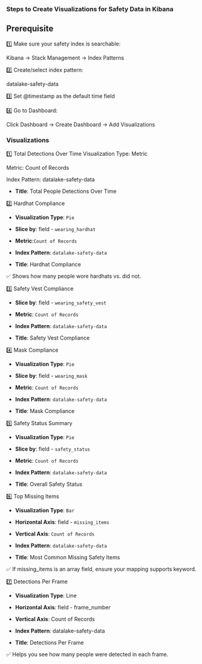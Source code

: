 
### Steps to Create Visualizations for Safety Data in Kibana
## Prerequisite
1️⃣ Make sure your safety index is searchable:

Kibana → Stack Management → Index Patterns

2️⃣ Create/select index pattern:

datalake-safety-data

3️⃣ Set @timestamp as the default time field

4️⃣ Go to Dashboard:

Click Dashboard → Create Dashboard → Add Visualizations

### Visualizations
1️⃣ Total Detections Over Time
Visualization Type: Metric

Metric: Count of Records

Index Pattern: datalake-safety-data

- **Title**: Total People Detections Over Time

2️⃣ Hardhat Compliance

- **Visualization Type**: `Pie`
- **Slice by**: field - `wearing_hardhat`
- **Metric**:`Count of Records`
- **Index Pattern**: `datalake-safety-data`

- **Title**: Hardhat Compliance

✅ Shows how many people wore hardhats vs. did not.

3️⃣ Safety Vest Compliance

- **Slice by**: field - `wearing_safety_vest`
- **Metric**: `Count of Records`
- **Index Pattern**: `datalake-safety-data`

- **Title**: Safety Vest Compliance

4️⃣ Mask Compliance

- **Visualization Type**: `Pie`
- **Slice by**: field - `wearing_mask`
- **Metric**: `Count of Records`
- **Index Pattern**: `datalake-safety-data`

- **Title**: Mask Compliance

5️⃣ Safety Status Summary

- **Visualization Type**: `Pie`
- **Slice by**: field - `safety_status`
- **Metric**: `Count of Records`
- **Index Pattern**: `datalake-safety-data`

- **Title**: Overall Safety Status

6️⃣ Top Missing Items

- **Visualization Type**: `Bar`
- **Horizontal Axis**: field - `missing_items`
- **Vertical Axis**: `Count of Records`
- **Index Pattern**: `datalake-safety-data`

- **Title**: Most Common Missing Safety Items

✅ If missing_items is an array field, ensure your mapping supports keyword.

7️⃣ Detections Per Frame

- **Visualization Type**: Line
- **Horizontal Axis**: field - frame_number
- **Vertical Axis**: Count of Records
- **Index Pattern**: datalake-safety-data

- **Title**: Detections Per Frame

✅ Helps you see how many people were detected in each frame.

